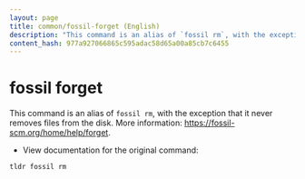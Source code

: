 ```yaml
---
layout: page
title: common/fossil-forget (English)
description: "This command is an alias of `fossil rm`, with the exception that it never removes files from the disk."
content_hash: 977a927066865c595adac58d65a00a85cb7c6455
---
```

# fossil forget

This command is an alias of `fossil rm`, with the exception that it never removes files from the disk.
More information: <https://fossil-scm.org/home/help/forget>.

- View documentation for the original command:

`tldr fossil rm`

